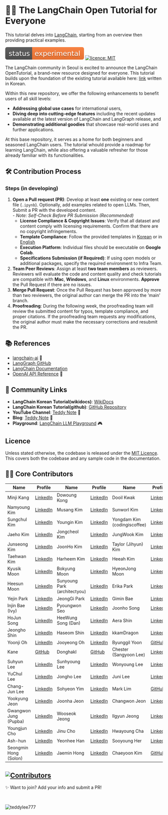# 🦜️🔗 The LangChain Open Tutorial for Everyone

This tutorial delves into [LangChain](https://github.com/langchain-ai/langchain), starting from an overview then providing practical examples.

[![status: experimental](https://github.com/GIScience/badges/raw/master/status/experimental.svg)](https://github.com/GIScience/badges#experimental)
[![licence: MIT](https://img.shields.io/badge/Licence-MIT-yellow.svg)](https://opensource.org/licenses/MIT "MIT License")

The LangChain community in Seoul is excited to announce the LangChain OpenTutorial, a brand-new resource designed for everyone. This tutorial builds upon the foundation of the existing tutorial available here: [link](https://github.com/teddylee777/langchain-kr) written in Korean.

Within this new repository, we offer the following enhancements to benefit users of all skill levels:

- **Addressing global use cases** for international users,
- **Diving deep into cutting-edge features** including the recent updates available at the latest version of LangChain and LangGraph release, and
- **Demonstrating additional goodies** that showcase real-world uses and further applications.

At this base repository, it serves as a home for both beginners and seasoned LangChain users. The tutorial whould provide a roadmap for learning LangChain, while also offering a valuable refresher for those already familiar with its functionalities.

## 🛠️ Contribution Process
### Steps (in developing)
1. **Open a Pull request (PR)**: Develop at least **one** existing or new content file (`.ipynb`). Optionally, add examples related to open LLMs. Then, Submit a PR with the developed content.  
   *- Note: Self-Check Before PR Submission (Recommended)*
   - **License Compliance & Copyright Issues**: Verify that all dataset and content comply with licensing requirements. Confirm that there are no copyright infringements.
   - **Template Compliance**: Follow the provided templates in [Korean](https://github.com/LangChain-OpenTutorial/LangChain-OpenTutorial/tree/main/99-TEMPLATE/Korean) or in [English](https://github.com/LangChain-OpenTutorial/LangChain-OpenTutorial/tree/main/99-TEMPLATE/English)
   - **Execution Platform**: Individual files should be executable on **Google Colab**.
   - **Specifications Submission (if Required)**: If using open models or additional packages, specify the required environment to Infra Team.
2. **Team Peer Reviews**: Assign at least **two team members** as reviewers. Reviewers will evaluate the code and content quality and check tutorials are compatible with **Mac**, **Windows**, and **Linux** environments. **Approve** the Pull Request if there are no issues.
4. **Merge Pull Request**: Once the Pull Request has been approved by more than two reviewers, the original author can merge the PR into the 'main' branch.
5. **Proofreading**: During the following week, the proofreading team will review the submitted content for typos, template compliance, and proper citations. If the proofreading team requests any modifications, the original author must make the necessary corrections and resubmit the PR.

## 📚 References
- [langchain-ai](https://github.com/langchain-ai/langchain) 📖
- [LangGraph GitHub](https://github.com/langchain-ai/langgraph)
- [LangChain Documentation](https://python.langchain.com/docs/introduction/)
- [OpenAI API Reference](https://platform.openai.com/docs/introduction) 🤖

## 🔗 Community Links
- **LangChain Korean Tutorial(wikidocs)**: [WikiDocs](https://wikidocs.net/book/14314)
- **LangChain Korean Tutorial(github)**: [GitHub Repository](https://github.com/teddylee777/langchain-kr)
- **YouTube Channel**: [Teddy Note](https://www.youtube.com/channel/UCt2wAAXgm87ACiQnDHQEW6Q) 🎥
- **Blog**: [Teddy Note](https://teddylee777.github.io) 📝
- **Playground**: [LangChain LLM Playground](http://llm.teddynote.com) 🎮

## Licence

Unless stated otherwise, the codebase is released under the [MIT Licence][1]. This covers both the codebase and any sample code in the documentation.

[1]: ./LICENCE

## 🧑‍💻 Core Contributors

| Name | Profile | Name | Profile | Name | Profile |
|------|---------|------|---------|------|---------|
| Minji Kang | [LinkedIn](https://www.linkedin.com/in/minji-kang-995b32230) | Dowoung Kong | [LinkedIn](https://www.linkedin.com/in/%EB%8F%84%EC%9B%85%EA%B3%B5) | Dooil Kwak | [LinkedIn](https://www.linkedin.com/in/dooil-kwak-1b068454/) |
| Namyoung Kim | [LinkedIn](https://www.linkedin.com/in/liniar/) | Musang Kim | [LinkedIn](https://www.linkedin.com/in/musang-kim/) | Sunworl Kim | [LinkedIn](https://www.linkedin.com/in/swkim123/) |
| Sungchul Kim | [LinkedIn](https://www.linkedin.com/in/sungchul-kim) | Youngin Kim | [LinkedIn](https://www.linkedin.com/in/youngin-normal-kim/) | Yongdam Kim (codingiscoffee) | [LinkedIn](https://www.linkedin.com/in/codingiscoffee/) |
| Jaeho Kim | [LinkedIn](https://www.linkedin.com/in/jaeho-kim-15914326b/) | Jongcheol Kim | [LinkedIn](https://www.linkedin.com/in/jongcheol-k-5585146b/) | JungWook Kim | [LinkedIn](https://www.linkedin.com/in/fastjw/) |
| Junseong Kim | [LinkedIn](https://www.linkedin.com/in/%EC%A4%80%EC%84%B1-%EA%B9%80-591b351b2/) | JoonHo Kim | [LinkedIn](https://www.linkedin.com/in/joonho-kim-844683180/) | Taylor (Jihyun) Kim | [LinkedIn](https://www.linkedin.com/in/jihyun-kim-361b2b309/) |
| Taehwan Kim | [LinkedIn](https://www.linkedin.com/in/taehwan-kim-911b67147) | Harheem Kim | [LinkedIn](https://www.linkedin.com/in/harheemk/) | Heeah Kim | [LinkedIn](https://www.linkedin.com/in/kimheeah) |
| Kyusik Moon | [LinkedIn](https://www.linkedin.com/in/moon-q-575245189/) | Bokyung Moon | [LinkedIn](https://www.linkedin.com/in/bokyungisagod/) | HyeonJong Moon | [LinkedIn](https://www.linkedin.com/in/moonhj/) |
| Heesun Moon | [LinkedIn](https://www.linkedin.com/in/moonheesun33/) | Sunyoung Park (architectyou) | [LinkedIn](https://www.linkedin.com/in/architectyou) | Erika Park | [LinkedIn](https://www.linkedin.com/in/yeonseo-park-094193198) |
| Yejin Park | [LinkedIn](https://www.linkedin.com/in/ppakyeah) | JeongGi Park | [LinkedIn](https://www.linkedin.com/in/jeonggipark/) | Gimin Bae | [LinkedIn](https://www.linkedin.com/in/baem1n/) |
| Injin Bae (Ivy) | [LinkedIn](https://www.linkedin.com/in/ivy-bae/) | Pyoungwon Seo | [LinkedIn](https://www.linkedin.com/in/pyoungwon/) | Joonho Song | [LinkedIn](https://www.linkedin.com/in/pangpanggod/) |
| HoJun Song | [LinkedIn](https://www.linkedin.com/in/rojun/) | HeeWung Song (Dan) | [LinkedIn](https://www.linkedin.com/in/kofsitho/) | Aera Shin | [LinkedIn](https://www.linkedin.com/in/shinar/) |
| Jeongho Shin | [LinkedIn](https://www.linkedin.com/in/purplecollar/) | Haseom Shin | [LinkedIn](https://www.linkedin.com/in/ihagi/) | kkamDragon | [LinkedIn](https://www.linkedin.com/in/kkamDragon) |
| Yoonji Oh | [LinkedIn](https://www.linkedin.com/in/5yoon) | Jooyeong Oh | [LinkedIn](http://www.linkedin.com/in/secludor) | Byunggil Yoon | [GitHub](https://github.com/acho98) |
| Kane | [GitHub](https://github.com/HarryKane11) | Donghakl | [GitHub](https://github.com/stsr1284) | Chester (Sangyoon Lee) | [LinkedIn](https://www.linkedin.com/in/sangyoon-lee-75a62784/) |
| Suhyun Lee | [LinkedIn](https://www.linkedin.com/in/suhyun-lee-476803311) | Sunhyoung Lee | [LinkedIn](https://www.linkedin.com/in/icarus-sunhyoung) | Wonyoung Lee | [LinkedIn](https://www.linkedin.com/in/wonyounglee-wbws) |
| YuChul Lee | [LinkedIn](https://www.linkedin.com/in/leeyuchul0809/) | Jongho Lee | [LinkedIn](https://www.linkedin.com/in/LeeJH8938) | Juni Lee | [LinkedIn](https://www.linkedin.com/in/ee-juni/) |
| Chang-Jun Lee | [LinkedIn](https://www.linkedin.com/in/cjleeno1/) | Sohyeon Yim | [LinkedIn](https://www.linkedin.com/in/sohyunwriter) | Mark Lim | [GitHub](https://github.com/obov) |
| Yookyung Jeon | [LinkedIn](https://www.linkedin.com/in/sirena-45b2a6250) | Joonha Jeon | [LinkedIn](https://www.linkedin.com/in/joonha-jeon-80619ab1/) | Changwon Jeon | [LinkedIn](https://www.linkedin.com/in/changwon-jeon-001b1867) |
| Gwangwon Jung (Pupba) | [LinkedIn](https://www.linkedin.com/in/gwangwon-jung-5287a7275) | Wooseok Jeong | [LinkedIn](https://www.linkedin.com/in/wooseok-j-david) | Ilgyun Jeong | [LinkedIn](https://www.linkedin.com/in/ilgyun-jeong) |
| Youngjun Cho | [LinkedIn](https://www.linkedin.com/in/choincnp/) | Jinu Cho | [LinkedIn](https://www.linkedin.com/in/jinucho/) | Hwayoung Cha | [LinkedIn](https://www.linkedin.com/in/hwayoung-cha/) |
| Ash-hun | [LinkedIn](https://www.linkedin.com/in/choijaehun/) | Yeonhee Han | [LinkedIn](https://www.linkedin.com/in/yeonhee-han-64160a177/) | Sooyoung Her | [LinkedIn](https://www.linkedin.com/in/sooyoung-her-3b0720b3) |
| Seongmin Hong (Solon) | [LinkedIn](https://www.linkedin.com/in/oursophy/) | Jaemin Hong | [LinkedIn](https://www.linkedin.com/in/geminii01/) | Chaeyoon Kim | [GitHub](https://github.com/chaeyoonyunakim/) |


[![Contributors](https://contrib.rocks/image?repo=LangChain-OpenTutorial/LangChain-OpenTutorial&max=5000)](https://github.com/LangChain-OpenTutorial/LangChain-OpenTutorial/graphs/contributors)
---

✨ Want to join? Add your info and submit a PR!

<br/>
<p><a href="https://www.buymeacoffee.com/teddylee777"> <img align="left" src="https://cdn.buymeacoffee.com/buttons/v2/default-yellow.png" height="50" width="210" alt="teddylee777" /></a></p>
